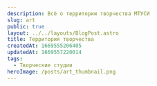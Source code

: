```yaml
---
description: Всё о территории творчества МТУСИ
slug: art
public: true
layout: ../../layouts/BlogPost.astro
title: Территория творчества
createdAt: 1669555206405
updatedAt: 1669557220014
tags:
  - Творческие студии
heroImage: /posts/art_thumbnail.png
---
```


